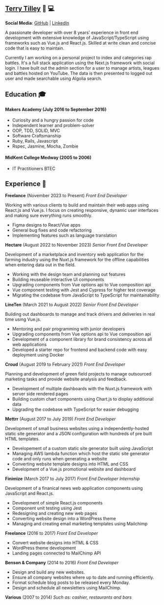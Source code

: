 ## [Terry Tilley](https://terrytilley.com/) 🎨 💻

**Social Media**: [GitHub](https://www.linkedin.com/in/terrytilley/) | [LinkedIn](https://www.linkedin.com/in/terrytilley/)

A passionate developer with over 8 years' experience in front end development with extensive knowledge of JavaScript/TypeScript using frameworks such as Vue.js and React.js. Skilled at write clean and concise code that is easy to maintain.

Currently I am working on a personal project to index and categories rap battles. It's a full stack application using the Next.js framework with social login. I have built out the admin section for a user to manage artists, leagues and battles hosted on YouTube. The data is then presented to logged out user and made searchable using Algolia search.

## Education 🎓

#### Makers Academy (July 2016 to September 2016)

- Curiosity and a hungry passion for code
- Independent learner and problem-solver
- OOP, TDD, SOLID, MVC
- Software Craftsmanship
- Ruby, Rails, Javascript
- Rspec, Jasmine, Mocha, Zombie

#### MidKent College Medway (2005 to 2006)

- IT Practitioners BTEC

## Experience 💼

**Freelance** (November 2023 to Present)
_Front End Developer_

Working with various clients to build and maintain their web apps using React.js and Vue.js. I focus on creating responsive, dynamic user interfaces and making sure everything runs smoothly.

- Figma designs to React/Vue apps
- General bug fixes and code refactoring
- Implementing features such as language translation

**Hectare** (August 2022 to November 2023)
_Senior Front End Developer_

Development of a marketplace and inventory web application for the farming industry using the Nuxt.js framework for the offline capabilities when entering data out in the field.

- Working with the design team and planning out features
- Building reuseable interactive UI components
- Upgrading components from Vue options api to Vue composition api
- Vue component testing with Jest and Cypress for higher test coverage
- Migrating the codebase from JavaScript to TypeScript for maintainability

**LineTen** (March 2021 to August 2022)
_Senior Front End Developer_

Building out dashboards to manage and track drivers and deliveries in real time using Vue.js.

- Mentoring and pair programming with junior developers
- Upgrading components from Vue options api to Vue composition api
- Development of a component library for brand consistency across all web applications
- Developed a starter repo for frontend and backend code with easy deployment using Docker

**Croud** (August 2019 to February 2021)
_Front End Developer_

Planning and development of green field projects to manage outsourced marketing tasks and provide website analysis and feedback.

- Development of multiple dashboards with the Nuxt.js framework with server side rendered pages
- Building custom chart components using Chart.js to display additional data
- Upgrading the codebase with TypeScript for easier debugging

**Mettrr** (August 2017 to July 2019)
_Front End Developer_

Development of small business websites using a independently-hosted static site generator and a JSON configuration with hundreds of pre built HTML templates.

- Developement of a custom static site generator built using JavaScript
- Managing AWS lambda function which host the static site generator code and only runs when generating a website
- Converting website template designs into HTML and CSS
- Development of a Vue.js promotional website and dashboard

**Finimize** (March 2017 to July 2017)
_Front End Developer Internship_

Development of a finanical news web application components using JavaScript and React.js.

- Development of simple React.js components
- Component unit testing using Jest
- Redesigning and creating new web pages
- Converting website design into a WordPress theme
- Managing and creating email marketing templates using Mailchimp

**Freelance** (2016 to 2017)
_Front End Developer_

- Convert website designs into HTML & CSS
- WordPress theme development
- Landing pages connected to MailChimp API

**Benson & Company** (2014 to 2016)
_Front End Developer_

- Design and build any new websites.
- Ensure all company websites where up to date and running efficiently.
- Format schedule blog posts to be released every Monday.
- Design and schedule all newsletters using MailChimp.

**Various** (2007 to 2014)
_Such as: cashier, restaurants and bars_
